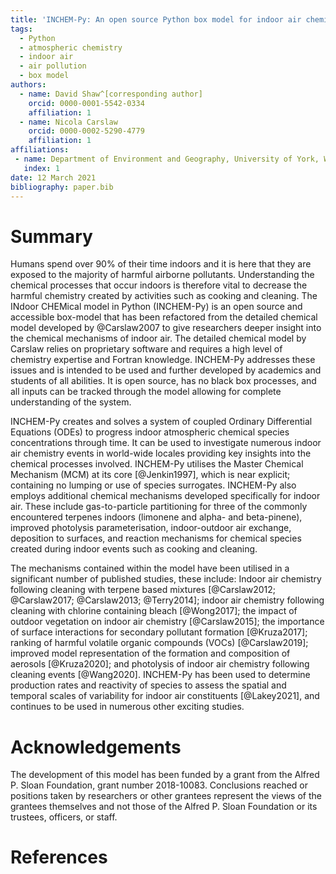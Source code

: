 ```yaml
---
title: 'INCHEM-Py: An open source Python box model for indoor air chemistry'
tags:
  - Python
  - atmospheric chemistry
  - indoor air
  - air pollution
  - box model
authors:
  - name: David Shaw^[corresponding author]
    orcid: 0000-0001-5542-0334
    affiliation: 1
  - name: Nicola Carslaw
    orcid: 0000-0002-5290-4779
    affiliation: 1
affiliations:
 - name: Department of Environment and Geography, University of York, Wentworth Way, York, YO10 5NG, United Kingdom
   index: 1
date: 12 March 2021
bibliography: paper.bib
---
```


# Summary

Humans spend over 90% of their time indoors and it is here that they are exposed to the majority of harmful airborne pollutants. Understanding the chemical processes that occur indoors is therefore vital to decrease the harmful chemistry created by activities such as cooking and cleaning. The INdoor CHEMical model in Python (INCHEM-Py) is an open source and accessible box-model that has been refactored from the detailed chemical model developed by @Carslaw2007 to give researchers deeper insight into the chemical mechanisms of indoor air. The detailed chemical model by Carslaw relies on proprietary software and requires a high level of chemistry expertise and Fortran knowledge. INCHEM-Py addresses these issues and is intended to be used and further developed by academics and students of all abilities. It is open source, has no black box processes, and all inputs can be tracked through the model allowing for complete understanding of the system.

INCHEM-Py creates and solves a system of coupled Ordinary Differential Equations (ODEs) to progress indoor atmospheric chemical species concentrations through time. It can be used to investigate numerous indoor air chemistry events in world-wide locales providing key insights into the chemical processes involved. INCHEM-Py utilises the Master Chemical Mechanism (MCM) at its core [@Jenkin1997], which is near explicit; containing no lumping or use of species surrogates. INCHEM-Py also employs additional chemical mechanisms developed specifically for indoor air. These include gas-to-particle partitioning for three of the commonly encountered terpenes indoors (limonene and alpha- and beta-pinene), improved photolysis parameterisation, indoor-outdoor air exchange, deposition to surfaces, and reaction mechanisms for chemical species created during indoor events such as cooking and cleaning. 

The mechanisms contained within the model have been utilised in a significant number of published studies, these include: Indoor air chemistry following cleaning with terpene based mixtures [@Carslaw2012; @Carslaw2017; @Carslaw2013; @Terry2014]; indoor air chemistry following cleaning with chlorine containing bleach [@Wong2017]; the impact of outdoor vegetation on indoor air chemistry [@Carslaw2015]; the importance of surface interactions for secondary pollutant formation [@Kruza2017]; ranking of harmful volatile organic compounds (VOCs) [@Carslaw2019]; improved model representation of the formation and composition of aerosols [@Kruza2020]; and photolysis of indoor air chemistry following cleaning events [@Wang2020]. INCHEM-Py has been used to determine production rates and reactivity of species to assess the spatial and temporal scales of variability for indoor air constituents [@Lakey2021], and continues to be used in numerous other exciting studies.  

# Acknowledgements

The development of this model has been funded by a grant from the Alfred P. Sloan Foundation, grant number 2018-10083. Conclusions reached or positions taken by researchers or other grantees represent the views of the grantees themselves and not those of the Alfred P. Sloan Foundation or its trustees, officers, or staff.

# References